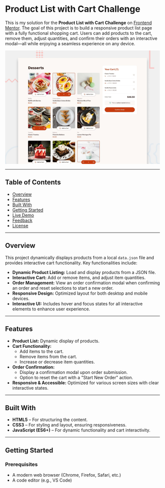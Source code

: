 # Product List with Cart Challenge

This is my solution for the **Product List with Cart Challenge** on [Frontend Mentor](https://www.frontendmentor.io/challenges). The goal of this project is to build a responsive product list page with a fully functional shopping cart. Users can add products to the cart, remove them, adjust quantities, and confirm their orders with an interactive modal—all while enjoying a seamless experience on any device.

![Product List with Cart Preview](./preview.jpg)

---

## Table of Contents

- [Overview](#overview)
- [Features](#features)
- [Built With](#built-with)
- [Getting Started](#getting-started)
- [Live Demo](#live-demo)
- [Feedback](#feedback)
- [License](#license)

---

## Overview

This project dynamically displays products from a local `data.json` file and provides interactive cart functionality. Key functionalities include:

- **Dynamic Product Listing:** Load and display products from a JSON file.
- **Interactive Cart:** Add or remove items, and adjust item quantities.
- **Order Management:** View an order confirmation modal when confirming an order and reset selections to start a new order.
- **Responsive Design:** Optimized layout for both desktop and mobile devices.
- **Interactive UI:** Includes hover and focus states for all interactive elements to enhance user experience.

---

## Features

- **Product List:** Dynamic display of products.
- **Cart Functionality:**
  - Add items to the cart.
  - Remove items from the cart.
  - Increase or decrease item quantities.
- **Order Confirmation:**
  - Display a confirmation modal upon order submission.
  - Option to reset the cart with a "Start New Order" action.
- **Responsive & Accessible:** Optimized for various screen sizes with clear interactive states.

---

## Built With

- **HTML5** – For structuring the content.
- **CSS3** – For styling and layout, ensuring responsiveness.
- **JavaScript (ES6+)** – For dynamic functionality and cart interactivity.

---

## Getting Started

### Prerequisites

- A modern web browser (Chrome, Firefox, Safari, etc.)
- A code editor (e.g., VS Code)

